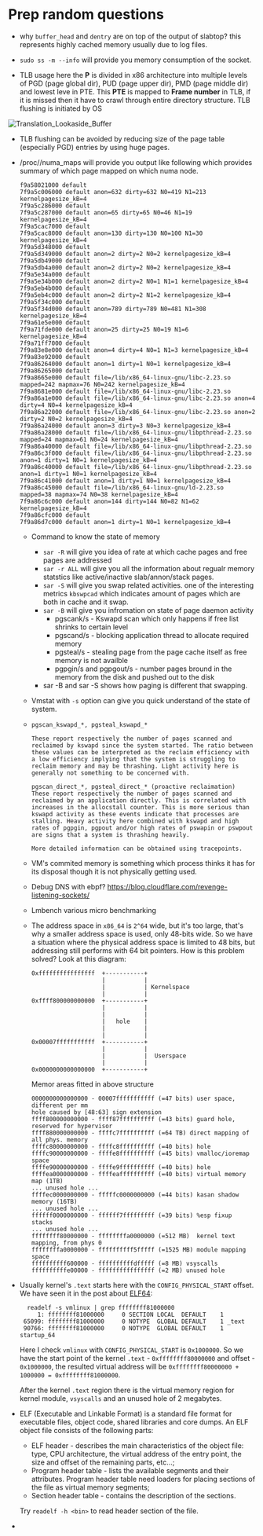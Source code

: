 # Prep random questions





- why `buffer_head` and `dentry` are on top of the output of slabtop? this represents highly cached memory usually due to log files.

- `sudo ss -m --info` will provide you memory consumption of the socket.
- TLB usage here the **P** is divided in x86 architecture into multiple levels of PGD (page global dir), PUD (page upper dir), PMD (page middle dir) and lowest leve in PTE. This **PTE** is mapped to **Frame number** in TLB, if it is missed then it have to crawl through entire directory structure.  TLB flushing is initiated by OS 

![Translation_Lookaside_Buffer](https://upload.wikimedia.org/wikipedia/commons/6/6e/Translation_Lookaside_Buffer.png)

- TLB flushing can be avoided by reducing size of the page table (especially PGD) entries by using huge pages.

- /proc/<PID>/numa_maps will provide you output like following which provides summary of which page mapped on which numa node.

  ```
  f9a58021000 default
  7f9a5c006000 default anon=632 dirty=632 N0=419 N1=213 kernelpagesize_kB=4
  7f9a5c286000 default
  7f9a5c287000 default anon=65 dirty=65 N0=46 N1=19 kernelpagesize_kB=4
  7f9a5cac7000 default
  7f9a5cac8000 default anon=130 dirty=130 N0=100 N1=30 kernelpagesize_kB=4
  7f9a5d348000 default
  7f9a5d349000 default anon=2 dirty=2 N0=2 kernelpagesize_kB=4
  7f9a5db49000 default
  7f9a5db4a000 default anon=2 dirty=2 N0=2 kernelpagesize_kB=4
  7f9a5e34a000 default
  7f9a5e34b000 default anon=2 dirty=2 N0=1 N1=1 kernelpagesize_kB=4
  7f9a5eb4b000 default
  7f9a5eb4c000 default anon=2 dirty=2 N1=2 kernelpagesize_kB=4
  7f9a5f34c000 default
  7f9a5f34d000 default anon=789 dirty=789 N0=481 N1=308 kernelpagesize_kB=4
  7f9a61e5e000 default
  7f9a71fde000 default anon=25 dirty=25 N0=19 N1=6 kernelpagesize_kB=4
  7f9a71ff7000 default
  7f9a83e8e000 default anon=4 dirty=4 N0=1 N1=3 kernelpagesize_kB=4
  7f9a83e92000 default
  7f9a86264000 default anon=1 dirty=1 N0=1 kernelpagesize_kB=4
  7f9a86265000 default
  7f9a8665e000 default file=/lib/x86_64-linux-gnu/libc-2.23.so mapped=242 mapmax=76 N0=242 kernelpagesize_kB=4
  7f9a8681e000 default file=/lib/x86_64-linux-gnu/libc-2.23.so
  7f9a86a1e000 default file=/lib/x86_64-linux-gnu/libc-2.23.so anon=4 dirty=4 N0=4 kernelpagesize_kB=4
  7f9a86a22000 default file=/lib/x86_64-linux-gnu/libc-2.23.so anon=2 dirty=2 N0=2 kernelpagesize_kB=4
  7f9a86a24000 default anon=3 dirty=3 N0=3 kernelpagesize_kB=4
  7f9a86a28000 default file=/lib/x86_64-linux-gnu/libpthread-2.23.so mapped=24 mapmax=61 N0=24 kernelpagesize_kB=4
  7f9a86a40000 default file=/lib/x86_64-linux-gnu/libpthread-2.23.so
  7f9a86c3f000 default file=/lib/x86_64-linux-gnu/libpthread-2.23.so anon=1 dirty=1 N0=1 kernelpagesize_kB=4
  7f9a86c40000 default file=/lib/x86_64-linux-gnu/libpthread-2.23.so anon=1 dirty=1 N0=1 kernelpagesize_kB=4
  7f9a86c41000 default anon=1 dirty=1 N0=1 kernelpagesize_kB=4
  7f9a86c45000 default file=/lib/x86_64-linux-gnu/ld-2.23.so mapped=38 mapmax=74 N0=38 kernelpagesize_kB=4
  7f9a86c6c000 default anon=144 dirty=144 N0=82 N1=62 kernelpagesize_kB=4
  7f9a86cfc000 default
  7f9a86d7c000 default anon=1 dirty=1 N0=1 kernelpagesize_kB=4
  ```

  - Command to know the state of memory 

    - `sar -R`  will give you idea of rate at which cache pages and free pages are addressed
    - `sar -r ALL`   will give you all the information about regualr memory statstics like active/inactive slab/annon/stack pages. 
    - `sar -S` will give you swap related activities. one of the interesting metrics `kbswpcad` which indicates amount of pages which are both in cache and it swap.
    - `sar -B` will give you infromation on state of page daemon activity 
      - pgscank/s - Kswapd scan which only happens if free list shrinks to certain level
      - pgscand/s  - blocking application thread to allocate required memory 
      - pgsteal/s - stealing page from the page cache itself as free memory is not availble 
      - pgpgin/s and pgpgout/s - number pages bround in the memory from the disk and pushed out to the disk
    - sar -B and sar -S shows how paging is different that swapping.

  - Vmstat with `-s` option can give you quick understand of the state of system.

  - ```
    pgscan_kswapd_*, pgsteal_kswapd_*
    
    These report respectively the number of pages scanned and reclaimed by kswapd since the system started. The ratio between these values can be interpreted as the reclaim efficiency with a low efficiency implying that the system is struggling to reclaim memory and may be thrashing. Light activity here is generally not something to be concerned with.
    
    pgscan_direct_*, pgsteal_direct_* (proactive reclaimation)
    These report respectively the number of pages scanned and reclaimed by an application directly. This is correlated with increases in the allocstall counter. This is more serious than kswapd activity as these events indicate that processes are stalling. Heavy activity here combined with kswapd and high rates of pgpgin, pgpout and/or high rates of pswapin or pswpout are signs that a system is thrashing heavily.
    
    More detailed information can be obtained using tracepoints.
    ```

  - VM's commited memory is something which process thinks it has for its disposal though it is not physically getting used. 

  - Debug DNS with ebpf? https://blog.cloudflare.com/revenge-listening-sockets/

  - Lmbench various micro benchmarking

  - The address space in `x86_64` is `2^64` wide, but it's too large, that's why a smaller address space is used, only 48-bits wide. So we have a situation where the physical address space is limited to 48 bits, but addressing still performs with 64 bit pointers. How is this problem solved? Look at this diagram:
  
    ```
    0xffffffffffffffff  +-----------+
                        |           |
                        |           | Kernelspace
                        |           |
    0xffff800000000000  +-----------+
                        |           |
                        |           |
                        |   hole    |
                        |           |
                        |           |
    0x00007fffffffffff  +-----------+
                        |           |
                        |           |  Userspace
                        |           |
    0x0000000000000000  +-----------+
    ```
  
    Memor areas fitted in above structure
  
    ```
    0000000000000000 - 00007fffffffffff (=47 bits) user space, different per mm
    hole caused by [48:63] sign extension
    ffff800000000000 - ffff87ffffffffff (=43 bits) guard hole, reserved for hypervisor
    ffff880000000000 - ffffc7ffffffffff (=64 TB) direct mapping of all phys. memory
    ffffc80000000000 - ffffc8ffffffffff (=40 bits) hole
    ffffc90000000000 - ffffe8ffffffffff (=45 bits) vmalloc/ioremap space
    ffffe90000000000 - ffffe9ffffffffff (=40 bits) hole
    ffffea0000000000 - ffffeaffffffffff (=40 bits) virtual memory map (1TB)
    ... unused hole ...
    ffffec0000000000 - fffffc0000000000 (=44 bits) kasan shadow memory (16TB)
    ... unused hole ...
    ffffff0000000000 - ffffff7fffffffff (=39 bits) %esp fixup stacks
    ... unused hole ...
    ffffffff80000000 - ffffffffa0000000 (=512 MB)  kernel text mapping, from phys 0
    ffffffffa0000000 - ffffffffff5fffff (=1525 MB) module mapping space
    ffffffffff600000 - ffffffffffdfffff (=8 MB) vsyscalls
    ffffffffffe00000 - ffffffffffffffff (=2 MB) unused hole
    ```
  
- Usually kernel's `.text` starts here with the `CONFIG_PHYSICAL_START` offset. We have seen it in the post about [ELF64](https://github.com/0xAX/linux-insides/blob/master/Theory/ELF.md):

  ```
    readelf -s vmlinux | grep ffffffff81000000
       1: ffffffff81000000     0 SECTION LOCAL  DEFAULT    1 
   65099: ffffffff81000000     0 NOTYPE  GLOBAL DEFAULT    1 _text
   90766: ffffffff81000000     0 NOTYPE  GLOBAL DEFAULT    1 startup_64
  ```

  Here I check `vmlinux` with `CONFIG_PHYSICAL_START` is `0x1000000`. So we have the start point of the kernel `.text` - `0xffffffff80000000` and offset - `0x1000000`, the resulted virtual address will be `0xffffffff80000000 + 1000000 = 0xffffffff81000000`.

  After the kernel `.text` region there is the virtual memory region for kernel module, `vsyscalls` and an unused hole of 2 megabytes.

- ELF (Executable and Linkable Format) is a standard file format for executable files, object code, shared libraries and core dumps. An ELF object file consists of the following parts:

  - ELF header - describes the main characteristics of the object file: type, CPU architecture, the virtual address of the entry point, the size and offset of the remaining parts, etc...;
  - Program header table - lists the available segments and their attributes. Program header table need loaders for placing sections of the file as virtual memory segments;
  - Section header table - contains the description of the sections.

  Try `readelf -h <bin>` to read header section of the file.

- 